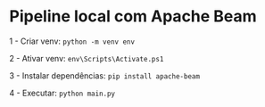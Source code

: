 # Pipeline local com Apache Beam

1 - Criar venv: `python -m venv env`

2 - Ativar venv: `env\Scripts\Activate.ps1`

3 - Instalar dependências: `pip install apache-beam`

4 - Executar: `python main.py`

